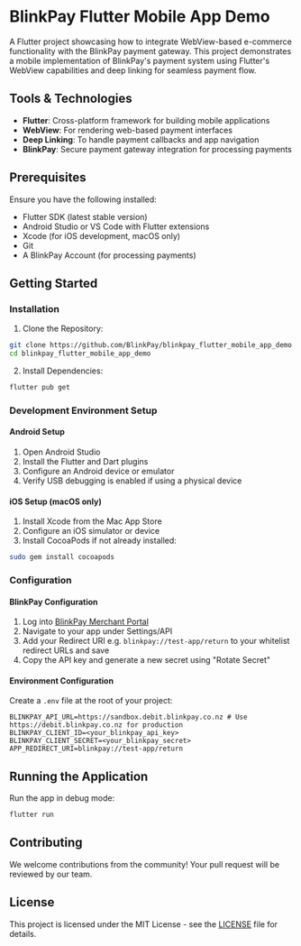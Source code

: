 # BlinkPay Flutter Mobile App Demo

A Flutter project showcasing how to integrate WebView-based e-commerce functionality with the BlinkPay payment gateway. This project demonstrates a mobile implementation of BlinkPay's payment system using Flutter's WebView capabilities and deep linking for seamless payment flow.

## Tools & Technologies

- **Flutter**: Cross-platform framework for building mobile applications
- **WebView**: For rendering web-based payment interfaces
- **Deep Linking**: To handle payment callbacks and app navigation
- **BlinkPay**: Secure payment gateway integration for processing payments

## Prerequisites

Ensure you have the following installed:

- Flutter SDK (latest stable version)
- Android Studio or VS Code with Flutter extensions
- Xcode (for iOS development, macOS only)
- Git
- A BlinkPay Account (for processing payments)

## Getting Started

### Installation

1. Clone the Repository:
```bash
git clone https://github.com/BlinkPay/blinkpay_flutter_mobile_app_demo
cd blinkpay_flutter_mobile_app_demo
```

2. Install Dependencies:
```bash
flutter pub get
```

### Development Environment Setup

#### Android Setup
1. Open Android Studio
2. Install the Flutter and Dart plugins
3. Configure an Android device or emulator
4. Verify USB debugging is enabled if using a physical device

#### iOS Setup (macOS only)
1. Install Xcode from the Mac App Store
2. Configure an iOS simulator or device
3. Install CocoaPods if not already installed:
```bash
sudo gem install cocoapods
```

### Configuration

#### BlinkPay Configuration

1. Log into [BlinkPay Merchant Portal](https://merchants.blinkpay.co.nz/settings/api)
2. Navigate to your app under Settings/API
3. Add your Redirect URI e.g. `blinkpay://test-app/return` to your whitelist redirect URLs and save
4. Copy the API key and generate a new secret using "Rotate Secret"

#### Environment Configuration

Create a `.env` file at the root of your project:
```
BLINKPAY_API_URL=https://sandbox.debit.blinkpay.co.nz # Use https://debit.blinkpay.co.nz for production
BLINKPAY_CLIENT_ID=<your_blinkpay_api_key>
BLINKPAY_CLIENT_SECRET=<your_blinkpay_secret>
APP_REDIRECT_URI=blinkpay://test-app/return
```

## Running the Application

Run the app in debug mode:
```bash
flutter run
```
## Contributing

We welcome contributions from the community! Your pull request will be reviewed by our team.

## License

This project is licensed under the MIT License - see the [LICENSE](LICENSE) file for details.